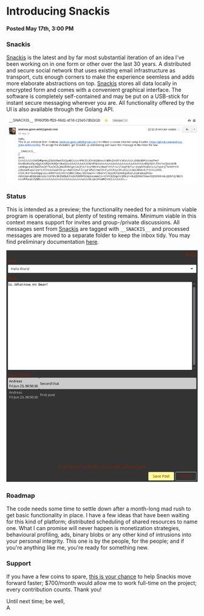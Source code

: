 # Introducing Snackis
#### Posted May 17th, 3:00 PM

### Snackis
[Snackis](https://github.com/andreas-gone-wild/snackis) is the latest and by far most substantial iteration of an idea I've been working on in one form or other over the last 30 years. A distributed and secure social network that uses existing email infrastructure as transport, cuts enough corners to make the experience seemless and adds more elaborate abstractions on top. [Snackis](https://github.com/andreas-gone-wild/snackis) stores all data locally in encrypted form and comes with a convenient graphical interface. The software is completely self-contained and may be put on a USB-stick for instant secure messaging wherever you are. All functionality offered by the UI is also available through the Golang API.

![invite email example](images/invite_email.png?raw=true)

### Status
This is intended as a preview; the functionality needed for a minimum viable program is operational, but plenty of testing remains. Minimum viable in this context means support for invites and group-/private discussions. All messages sent from [Snackis](https://github.com/andreas-gone-wild/snackis) are tagged with ```__SNACKIS__``` and processed messages are moved to a separate folder to keep the inbox tidy. You may find preliminary documentation [here](https://github.com/andreas-gone-wild/snackis).

![post example](images/post.png?raw=true)

### Roadmap
The code needs some time to settle down after a month-long mad rush to get basic functionality in place. I have a few ideas that have been waiting for this kind of platform; distributed scheduling of shared resources to name one. What I can promise will never happen is monetization strategies, behavioural profiling, ads, binary blobs or any other kind of intrusions into your personal integrity. This one is by the people, for the people; and if you're anything like me, you're ready for something new.

### Support
If you have a few coins to spare, [this is your chance](https://www.paypal.me/c4life) to help Snackis move forward faster; $700/month would allow me to work full-time on the project; every contribution counts. Thank you!

Until next time; be well,<br/>
A